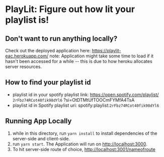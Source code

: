 # PlayLit: Figure out how lit your playlist is!
## Don't want to run anything locally? 
Check out the deployed application here: <https://playlit-eac.herokuapp.com/>
note: Application might take some time to load if it hasn't been accessed for a while -- this is due to how heroku allocates server resources.

## How to find your playlist id
 * playlist id in your spotify playlist link: https://open.spotify.com/playlist/ `2rFbz74RCot40fik98dYl6` ?si=OtDTMtUfTOOCmFYMfA4TsA 
 * playlist id in Spotify playlist uri: spotify:playlist:`2rFbz74RCot40fik98dYl6`

## Running App Locally
1. while in this directory, run
``yarn install`` to install dependencies of the server-side and client-side.
2. run ``yarn start``. The Application will run on <http://localhost:3000>.
4. To hit server-side route of choice, <http://localhost:3001/nameofroute>

